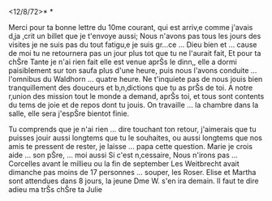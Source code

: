  <12/8/72>*
<Jettle>*

Merci pour ta bonne lettre du 10me courant, qui est arriv‚e comme j'avais d‚ja ‚crit un billet que je t'envoye aussi; Nous n'avons pas tous les jours des visites je ne suis pas du tout fatigu‚e je suis gr…ce … Dieu bien et … cause de moi tu ne retournera pas un jour plus tot que tu ne l'aurait fait, Et pour ta chŠre Tante je n'ai rien fait elle est venue aprŠs le dinn‚, elle a dormi paisiblement sur ton saufa plus d'une heure, puis nous l'avons conduite … l'omnibus du Waldhorn … quatre heure. Ne t'inquiete pas de nous jouis bien tranquillement des douceurs et b‚n‚dictions que tu as prŠs de toi. A notre r‚union des mission tout le monde a demand‚ aprŠs toi, et tous sont contents du tems de joie et de repos dont tu jouis. On travaille … la chambre dans la salle, elle sera j'espŠre bientot finie.

Tu comprends que je n'ai rien … dire touchant ton retour, j'aimerais que tu puisses jouir aussi longtems que tu le souhaites, ou aussi longtems que nos amis te pressent de rester, je laisse … papa cette question. Marie je crois aide … son pŠre, … moi aussi Si c'est n‚cessaire, Nous n'irons pas … Corcelles avant le millieu ou la fin de september Les Weitbrecht avait dimanche pas moins de 17 personnes … souper, les Roser. Elise et Martha sont attendues dans 8 jours, la jeune Dme W. s'en ira demain. Il faut te dire adieu ma trŠs chŠre
 ta Julie
